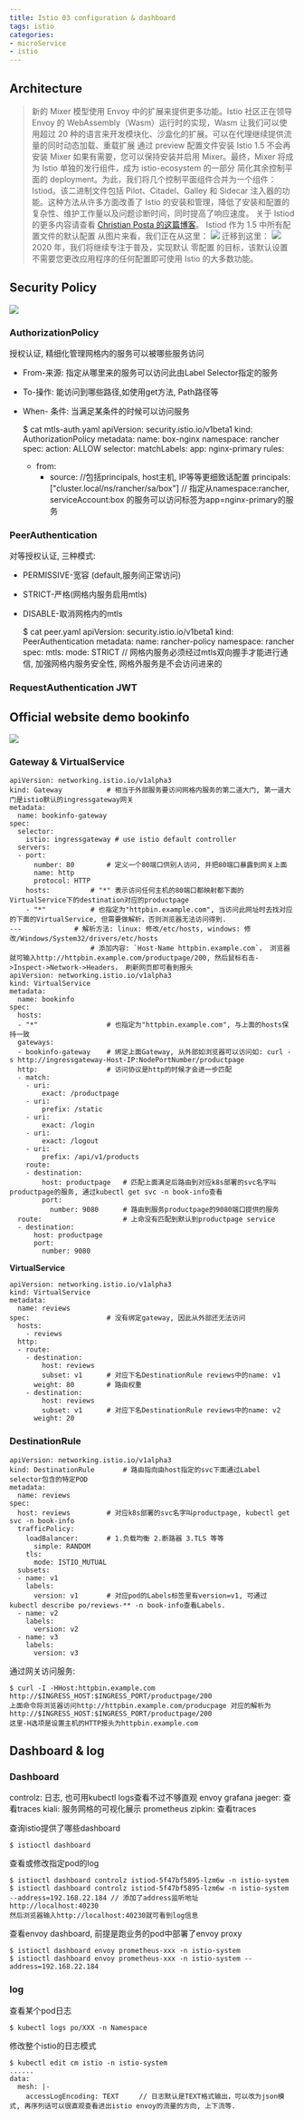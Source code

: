 ```yaml
---
title: Istio 03 configuration & dashboard
tags: istio
categories:
- microService
- istio
---
```


## Architecture

> 新的 Mixer 模型使用 Envoy 中的扩展来提供更多功能。Istio 社区正在领导 Envoy 的 WebAssembly（Wasm）运行时的实现，Wasm 让我们可以使用超过 20 种的语言来开发模块化、沙盒化的扩展。可以在代理继续提供流量的同时动态加载、重载扩展
> 通过 preview 配置文件安装 Istio 1.5 不会再安装 Mixer
> 如果有需要，您可以保持安装并启用 Mixer。最终，Mixer 将成为 Istio 单独的发行组件，成为 istio-ecosystem 的一部分
> 简化其余控制平面的 deployment。为此，我们将几个控制平面组件合并为一个组件：Istiod。该二进制文件包括 Pilot、Citadel、Galley 和 Sidecar 注入器的功能。这种方法从许多方面改善了 Istio 的安装和管理，降低了安装和配置的复杂性、维护工作量以及问题诊断时间，同时提高了响应速度。 关于 Istiod 的更多内容请查看 [Christian Posta 的这篇博客](https://blog.christianposta.com/microservices/istio-as-an-example-of-when-not-to-do-microservices/)。
> Istiod 作为 1.5 中所有配置文件的默认配置
从图片来看，我们正在从这里：
![](istio_arch_19.JPG)
迁移到这里：
![](istio_arch_20.JPG)
2020 年，我们将继续专注于普及，实现默认 零配置 的目标，该默认设置不需要您更改应用程序的任何配置即可使用 Istio 的大多数功能。

## **Security Policy**
![](security_policy.PNG)

### **AuthorizationPolicy**
授权认证, 精细化管理网格内的服务可以被哪些服务访问
 * From-来源: 指定从哪里来的服务可以访问此由Label Selector指定的服务
 * To-操作: 能访问到哪些路径,如使用get方法, Path路径等
 * When- 条件: 当满足某条件的时候可以访问服务


	$ cat mtls-auth.yaml
	apiVersion: security.istio.io/v1beta1
	kind: AuthorizationPolicy
	metadata:
	  name: box-nginx
	  namespace: rancher
	spec:
	  action: ALLOW
	  selector:
	    matchLabels:
	      app: nginx-primary
	  rules:
	  - from:
	    - source:				//包括principals, host主机, IP等等更细致话配置
	      principals: ["cluster.local/ns/rancher/sa/box"]	// 指定从namespace:rancher, serviceAccount:box 的服务可以访问标签为app=nginx-primary的服务



### **PeerAuthentication**
对等授权认证, 三种模式:
 * PERMISSIVE-宽容 (default,服务间正常访问)
 * STRICT-严格(网格内服务启用mtls)
 * DISABLE-取消网格内的mtls


	$ cat peer.yaml
	apiVersion: security.istio.io/v1beta1
	kind: PeerAuthentication
	metadata:
	  name: rancher-policy
	  namespace: rancher
	spec:
	  mtls:
	  mode: STRICT	// 网格内服务必须经过mtls双向握手才能进行通信, 加强网格内服务安全性, 网格外服务是不会访问进来的

### **RequestAuthentication JWT**

## **Official website demo bookinfo**
![](traffic_control.PNG)

### **Gateway & VirtualService**

	apiVersion: networking.istio.io/v1alpha3
	kind: Gateway			# 相当于外部服务要访问网格内服务的第二道大门, 第一道大门是istio默认的ingressgateway网关
	metadata:
	  name: bookinfo-gateway
	spec:
	  selector:
	    istio: ingressgateway # use istio default controller
	  servers:
	  - port:
	      number: 80		# 定义一个80端口供别人访问, 并把80端口暴露到网关上面
	      name: http
	      protocol: HTTP
	    hosts:			# "*" 表示访问任何主机的80端口都映射都下面的VirtualService下的destination对应的productpage
	    - "*"			# 也指定为"httpbin.example.com", 当访问此网址时去找对应的下面的VirtualService, 但需要做解析，否则浏览器无法访问得到.
	---				# 解析方法: linux: 修改/etc/hosts, windows: 修改/Windows/System32/drivers/etc/hosts
						# 添加内容: `Host-Name httpbin.example.com`， 浏览器就可输入http://httpbin.example.com/productpage/200, 然后鼠标右击->Inspect->Network->Headers， 刷新网页即可看到报头
	apiVersion: networking.istio.io/v1alpha3
	kind: VirtualService
	metadata:
	  name: bookinfo
	spec:
	  hosts:
	  - "*"					# 也指定为"httpbin.example.com", 与上面的hosts保持一致
	  gateways:
	  - bookinfo-gateway	# 绑定上面Gateway, 从外部如浏览器可以访问如: curl -s http://ingressgateway-Host-IP:NodePortNumber/productpage
	  http:					# 访问协议是http的时候才会进一步匹配
	  - match:
	    - uri:
	        exact: /productpage
	    - uri:
	        prefix: /static
	    - uri:
	        exact: /login
	    - uri:
	        exact: /logout
	    - uri:
	        prefix: /api/v1/products
	    route:
	    - destination:
	        host: productpage	# 匹配上面满足后路由到对应k8s部署的svc名字叫productpage的服务, 通过kubectl get svc -n book-info查看
	        port:
	          number: 9080		# 路由到服务productpage的9080端口提供的服务
	  route:					# 上命没有匹配到默认到productpage service
	  - destination:
	      host: productpage
	      port:
	        number: 9080

**VirtualService**

	apiVersion: networking.istio.io/v1alpha3
	kind: VirtualService
	metadata:
	  name: reviews
	spec:					# 没有绑定gateway, 因此从外部还无法访问
	  hosts:
	    - reviews
	  http:
	  - route:
	    - destination:
	        host: reviews
	        subset: v1		# 对应下名DestinationRule reviews中的name: v1
	      weight: 80		# 路由权重
	    - destination:
	        host: reviews
	        subset: v1		# 对应下名DestinationRule reviews中的name: v2
	      weight: 20

### **DestinationRule**

	apiVersion: networking.istio.io/v1alpha3
	kind: DestinationRule		# 路由指向由host指定的svc下面通过Label selector包含的特定POD
	metadata:
	  name: reviews
	spec:
	  host: reviews			# 对应k8s部署的svc名字叫productpage, kubectl get svc -n book-info
	  trafficPolicy:
	    loadBalancer:		# 1.负载均衡 2.断路器 3.TLS 等等
	      simple: RANDOM
	    tls:
	      mode: ISTIO_MUTUAL
	  subsets:
	  - name: v1
	    labels:
	      version: v1		# 对应pod的Labels标签里有version=v1, 可通过kubectl describe po/reviews-** -n book-info查看Labels.
	  - name: v2
	    labels:
	      version: v2
	  - name: v3
	    labels:
	      version: v3

通过网关访问服务:

	$ curl -I -HHost:httpbin.example.com http://$INGRESS_HOST:$INGRESS_PORT/productpage/200
	上面命令将浏览器访问http://httpbin.example.com/producpage 对应的解析为 http://$INGRESS_HOST:$INGRESS_PORT/productpage/200
	这里-H选项是设置主机的HTTP报头为httpbin.example.com

## **Dashboard & log**
### Dashboard
controlz: 日志, 也可用kubectl logs查看不过不够直观
envoy
grafana
jaeger: 查看traces
kiali: 服务网格的可视化展示
prometheus
zipkin: 查看traces

查询istio提供了哪些dashboard

	$ istioctl dashboard
查看或修改指定pod的log

	$ istioctl dashboard controlz istiod-5f47bf5895-lzm6w -n istio-system
	$ istioctl dashboard controlz istiod-5f47bf5895-lzm6w -n istio-system --address=192.168.22.184 // 添加了address监听地址
	http://localhost:40230
	然后浏览器输入http://localhost:40230就可看到log信息
查看envoy dashboard, 前提是跑业务的pod中部署了envoy proxy

	$ istioctl dashboard envoy prometheus-xxx -n istio-system
	$ istioctl dashboard envoy prometheus-xxx -n istio-system --address=192.168.22.184

### log
查看某个pod日志

	$ kubectl logs po/XXX -n Namespace
修改整个istio的日志模式

	$ kubectl edit cm istio -n istio-system
	......
	data:
	  mesh: |-
	    accessLogEncoding: TEXT		// 日志默认是TEXT格式输出，可以改为json模式, 再序列话可以很直观查看进出istio envoy的流量的方向, 上下流等.




